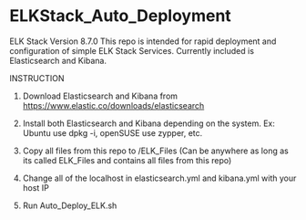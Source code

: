 # ELKStack_Auto_Deployment

ELK Stack Version 8.7.0
This repo is intended for rapid deployment and configuration of simple ELK Stack Services. Currently included is Elasticsearch and Kibana.


INSTRUCTION

1) Download Elasticsearch and Kibana from https://www.elastic.co/downloads/elasticsearch 
2) Install both Elasticsearch and Kibana depending on the system. Ex: Ubuntu use dpkg -i, openSUSE use zypper, etc.

3) Copy all files from this repo to /ELK_Files (Can be anywhere as long as its called ELK_Files and contains all files from this repo)

4) Change all of the localhost in elasticsearch.yml and kibana.yml with your host IP

4) Run Auto_Deploy_ELK.sh
